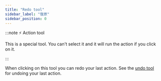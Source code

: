 ```yaml
---
title: "Redo tool"
sidebar_label: "復原"
sidebar_position: 0
---
```


:::note ⚡ Action tool

This is a special tool. You can't select it and it will run the action if you click on it.

:::

When clicking on this tool you can redo your last action. See the [undo tool](undo) for undoing your last action.
